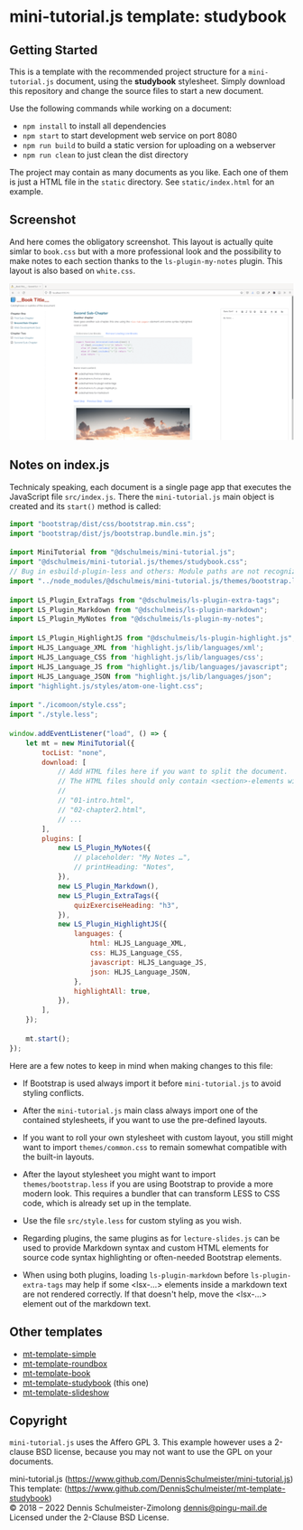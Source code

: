mini-tutorial.js template: studybook
====================================

Getting Started
---------------

This is a template with the recommended project structure for a `mini-tutorial.js`
document, using the **studybook** stylesheet. Simply download this repository and
change the source files to start a new document.

Use the following commands while working on a document:

 * `npm install` to install all dependencies
 * `npm start` to start development web service on port 8080
 * `npm run build` to build a static version for uploading on a webserver
 * `npm run clean` to just clean the dist directory

The project may contain as many documents as you like. Each one of them is
just a HTML file in the `static` directory. See `static/index.html` for an
example.

Screenshot
----------

And here comes the obligatory screenshot. This layout is actually quite simlar
to `book.css` but with a more professional look and the possibility to make
notes to each section thanks to the `ls-plugin-my-notes` plugin. This layout
is also based on `white.css`.

![Screenshot](screenshot.png)

Notes on index.js
-----------------

Technicaly speaking, each document is a single page app that executes the
JavaScript file `src/index.js`. There the `mini-tutorial.js` main object is
created and its `start()` method is called:

```javascript
import "bootstrap/dist/css/bootstrap.min.css";
import "bootstrap/dist/js/bootstrap.bundle.min.js";

import MiniTutorial from "@dschulmeis/mini-tutorial.js";
import "@dschulmeis/mini-tutorial.js/themes/studybook.css";
// Bug in esbuild-plugin-less and others: Module paths are not recognized!
import "../node_modules/@dschulmeis/mini-tutorial.js/themes/bootstrap.less";

import LS_Plugin_ExtraTags from "@dschulmeis/ls-plugin-extra-tags";
import LS_Plugin_Markdown from "@dschulmeis/ls-plugin-markdown";
import LS_Plugin_MyNotes from "@dschulmeis/ls-plugin-my-notes";

import LS_Plugin_HighlightJS from "@dschulmeis/ls-plugin-highlight.js";
import HLJS_Language_XML from 'highlight.js/lib/languages/xml';
import HLJS_Language_CSS from 'highlight.js/lib/languages/css';
import HLJS_Language_JS from "highlight.js/lib/languages/javascript";
import HLJS_Language_JSON from "highlight.js/lib/languages/json";
import "highlight.js/styles/atom-one-light.css";

import "./icomoon/style.css";
import "./style.less";

window.addEventListener("load", () => {
    let mt = new MiniTutorial({
        tocList: "none",
        download: [
            // Add HTML files here if you want to split the document.
            // The HTML files should only contain <section>-elements without <html>/<head>/<body>
            //
            // "01-intro.html",
            // "02-chapter2.html",
            // ...
        ],
        plugins: [
            new LS_Plugin_MyNotes({
                // placeholder: "My Notes …",
                // printHeading: "Notes",
            }),
            new LS_Plugin_Markdown(),
            new LS_Plugin_ExtraTags({
                quizExerciseHeading: "h3",
            }),
            new LS_Plugin_HighlightJS({
                languages: {
                    html: HLJS_Language_XML,
                    css: HLJS_Language_CSS,
                    javascript: HLJS_Language_JS,
                    json: HLJS_Language_JSON,
                },
                highlightAll: true,
            }),
        ],
    });

    mt.start();
});
```

Here are a few notes to keep in mind when making changes to this file:

 * If Bootstrap is used always import it before `mini-tutorial.js` to
   avoid styling conflicts.

 * After the `mini-tutorial.js` main class always import one of the
   contained stylesheets, if you want to use the pre-defined layouts.

 * If you want to roll your own stylesheet with custom layout, you still
   might want to import `themes/common.css` to remain somewhat compatible
   with the built-in layouts.

 * After the layout stylesheet you might want to import `themes/bootstrap.less`
   if you are using Bootstrap to provide a more modern look. This requires
   a bundler that can transform LESS to CSS code, which is already set up
   in the template.

 * Use the file `src/style.less` for custom styling as you wish.

 * Regarding plugins, the same plugins as for `lecture-slides.js` can be
   used to provide Markdown syntax and custom HTML elements for source code
   syntax highlighting or often-needed Bootstrap elements.

 * When using both plugins, loading `ls-plugin-markdown` before
   `ls-plugin-extra-tags` may help if some &lt;lsx-…&gt; elements inside
   a markdown text are not rendered correctly. If that doesn't help, move
   the &lt;lsx-…&gt; element out of the markdown text.

Other templates
---------------

 * [mt-template-simple](https://www.github.com/DennisSchulmeister/mt-template-simple)
 * [mt-template-roundbox](https://www.github.com/DennisSchulmeister/mt-template-roundbox)
 * [mt-template-book](https://www.github.com/DennisSchulmeister/mt-template-book)
 * [mt-template-studybook](https://www.github.com/DennisSchulmeister/mt-template-studybook) (this one)
 * [mt-template-slideshow](https://www.github.com/DennisSchulmeister/mt-template-slideshow)

Copyright
---------

`mini-tutorial.js` uses the Affero GPL 3. This example however uses a
2-clause BSD license, because you may not want to use the GPL on your documents.

mini-tutorial.js (https://www.github.com/DennisSchulmeister/mini-tutorial.js) <br/>
This template: (https://www.github.com/DennisSchulmeister/mt-template-studybook) <br/>
© 2018 – 2022 Dennis Schulmeister-Zimolong <dennis@pingu-mail.de> <br/>
Licensed under the 2-Clause BSD License.
